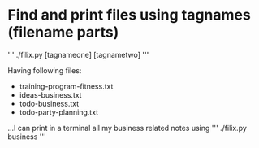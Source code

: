 # Find and print files using tagnames (filename parts)


'''
./filix.py [tagnameone] [tagnametwo]
'''

Having following files:
- training-program-fitness.txt
- ideas-business.txt
- todo-business.txt
- todo-party-planning.txt

...I can print in a terminal all my business related notes
using 
'''
./filix.py business
''' 


